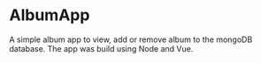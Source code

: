 # AlbumApp
 A simple album app to view, add or remove album to the mongoDB database. The app was build using Node and Vue.
